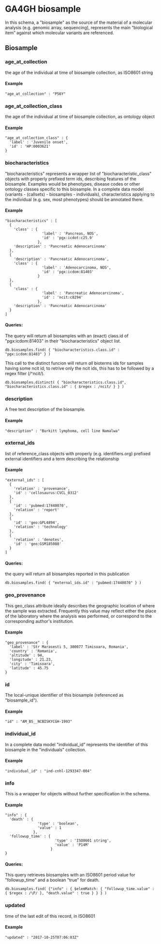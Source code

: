 # GA4GH __biosample__  

In this schema, a "biosample" as the source of the material of a molecular analysis (e.g. genomic array, sequencing), represents the main “biological item” against which molecular variants are referenced.


## Biosample

### age_at_collection

the age of the individual at time of biosample collection, as ISO8601 string

#### Example

```
"age_at_collection" : "P56Y"
```

### age_at_collection_class

the age of the individual at time of biosample collection, as ontology object

#### Example

```
"age_at_collection_class" : {
  'label' : 'Juvenile onset',
  'id' : 'HP:0003621'
}
```

### biocharacteristics

"biocharacteristics" represents a wrapper list of "biocharacteristic_class" objects with properly prefixed term ids, describing features of the biosample.
Examples would be phenotypes, disease codes or other ontology classes specific to this biosample. In a complete data model (variants - (callsets) - biosamples - individuals), characteristics applying to the individual (e.g. sex, most phenotypes) should be annotated there.


#### Example

```
"biocharacteristics" : [
  {
    'class' : {
                 'label' : 'Pancreas, NOS',
                 'id' : 'pgx:icdot:c25.9'
               },
    'description' : 'Pancreatic Adenocarcinoma'
  },
  {
    'description' : 'Pancreatic Adenocarcinoma',
    'class' : {
                 'label' : 'Adenocarcinoma, NOS',
                 'id' : 'pgx:icdom:81403'
               }
  },
  {
    'class' : {
                 'label' : 'Pancreatic Adenocarcinoma',
                 'id' : 'ncit:c8294'
               },
    'description' : 'Pancreatic Adenocarcinoma'
  }
]
```

#### Queries:
The query will return all biosamples with an (exact) class.id of "pgx:icdom:81403" in their "biocharacteristics" object list.

```
db.biosamples.find( { "biocharacteristics.class.id" : "pgx:icdom:81403" } )
```

This call to the distinct funcion will return *all* bioterms ids for samples having some ncit id; to retrive only the ncit ids, this has to be followed by a regex filter (/^ncit/).

```
db.biosamples.distinct( { "biocharacteristics.class.id", "biocharacteristics.class.id" : { $regex : /ncit/ } } )
```

### description

A free text description of the biosample.

#### Example

```
"description" : "Burkitt lymphoma, cell line Namalwa"
```

### external_ids

list of reference_class objects with properly (e.g. identifiers.org) prefixed external identifiers and a term describing the relationship

#### Example

```
"external_ids" : [
  {
    'relation' : 'provenance',
    'id' : 'cellosaurus:CVCL_0312'
  },
  {
    'id' : 'pubmed:17440070',
    'relation' : 'report'
  },
  {
    'id' : 'geo:GPL4894',
    'relation' : 'technology'
  },
  {
    'relation' : 'denotes',
    'id' : 'geo:GSM185088'
  }
]
```

#### Queries:
the query will return all biosamples reported in this publication
```
db.biosamples.find( { "external_ids.id" : "pubmed:17440070" } )
```

### geo_provenance

This geo_class attribute ideally describes the geographic location of where the sample was extracted.
Frequently this value may reflect either the place of the laboratory where the analysis was performed, or correspond to the corresponding author's institution.


#### Example

```
"geo_provenance" : {
  'label' : 'Str Marasesti 5, 300077 Timisoara, Romania',
  'country' : 'Romania',
  'altitude' : 94,
  'longitude' : 21.23,
  'city' : 'Timisoara',
  'latitude' : 45.75
}
```

### id

The local-unique identifier of this biosample (referenced as "biosample_id").

#### Example

```
"id" : "AM_BS__NCBISKYCGH-1993"
```

### individual_id

In a complete data model "individual_id" represents the identifier of this biosample in the "individuals" collection.


#### Example

```
"individual_id" : "ind-cnhl-1293347-004"
```

### info

This is a wrapper for objects without further specification in the schema.


#### Example

```
"info" : {
  'death' : {
               'type' : 'boolean',
               'value' : 1
             },
  'followup_time' : {
                       'type' : 'ISO8601 string',
                       'value' : 'P14M'
                     }
}
```

#### Queries:
This query retrieves biosamples with an ISO8601 period value for "followup_time" and a boolean "true" for death.

```
db.biosamples.find( {"info" : { $elemMatch: { "followup_time.value" : { $regex : /\P/ }, "death.value" : true } } } )
```

### updated

time of the last edit of this record, in ISO8601

#### Example

```
"updated" : "2017-10-25T07:06:03Z"
```
